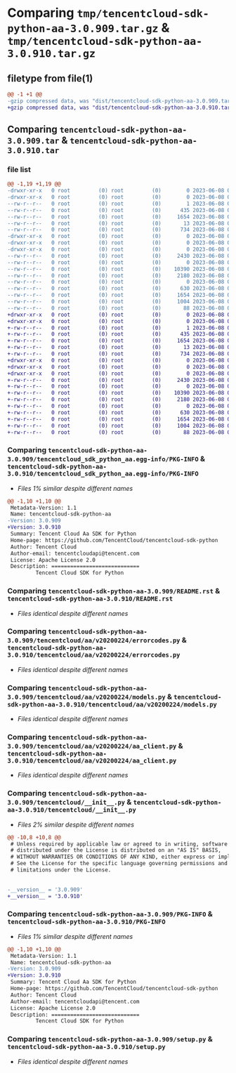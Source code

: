 # Comparing `tmp/tencentcloud-sdk-python-aa-3.0.909.tar.gz` & `tmp/tencentcloud-sdk-python-aa-3.0.910.tar.gz`

## filetype from file(1)

```diff
@@ -1 +1 @@
-gzip compressed data, was "dist/tencentcloud-sdk-python-aa-3.0.909.tar", last modified: Thu Jun  8 00:14:29 2023, max compression
+gzip compressed data, was "dist/tencentcloud-sdk-python-aa-3.0.910.tar", last modified: Thu Jun  8 09:00:27 2023, max compression
```

## Comparing `tencentcloud-sdk-python-aa-3.0.909.tar` & `tencentcloud-sdk-python-aa-3.0.910.tar`

### file list

```diff
@@ -1,19 +1,19 @@
-drwxr-xr-x   0 root         (0) root         (0)        0 2023-06-08 00:14:29.000000 tencentcloud-sdk-python-aa-3.0.909/
-drwxr-xr-x   0 root         (0) root         (0)        0 2023-06-08 00:14:29.000000 tencentcloud-sdk-python-aa-3.0.909/tencentcloud_sdk_python_aa.egg-info/
--rw-r--r--   0 root         (0) root         (0)        1 2023-06-08 00:14:29.000000 tencentcloud-sdk-python-aa-3.0.909/tencentcloud_sdk_python_aa.egg-info/dependency_links.txt
--rw-r--r--   0 root         (0) root         (0)      435 2023-06-08 00:14:29.000000 tencentcloud-sdk-python-aa-3.0.909/tencentcloud_sdk_python_aa.egg-info/SOURCES.txt
--rw-r--r--   0 root         (0) root         (0)     1654 2023-06-08 00:14:29.000000 tencentcloud-sdk-python-aa-3.0.909/tencentcloud_sdk_python_aa.egg-info/PKG-INFO
--rw-r--r--   0 root         (0) root         (0)       13 2023-06-08 00:14:29.000000 tencentcloud-sdk-python-aa-3.0.909/tencentcloud_sdk_python_aa.egg-info/top_level.txt
--rw-r--r--   0 root         (0) root         (0)      734 2023-06-08 00:14:29.000000 tencentcloud-sdk-python-aa-3.0.909/README.rst
-drwxr-xr-x   0 root         (0) root         (0)        0 2023-06-08 00:14:29.000000 tencentcloud-sdk-python-aa-3.0.909/tencentcloud/
-drwxr-xr-x   0 root         (0) root         (0)        0 2023-06-08 00:14:29.000000 tencentcloud-sdk-python-aa-3.0.909/tencentcloud/aa/
-drwxr-xr-x   0 root         (0) root         (0)        0 2023-06-08 00:14:29.000000 tencentcloud-sdk-python-aa-3.0.909/tencentcloud/aa/v20200224/
--rw-r--r--   0 root         (0) root         (0)     2430 2023-06-08 00:14:29.000000 tencentcloud-sdk-python-aa-3.0.909/tencentcloud/aa/v20200224/errorcodes.py
--rw-r--r--   0 root         (0) root         (0)        0 2023-06-08 00:14:29.000000 tencentcloud-sdk-python-aa-3.0.909/tencentcloud/aa/v20200224/__init__.py
--rw-r--r--   0 root         (0) root         (0)    10390 2023-06-08 00:14:29.000000 tencentcloud-sdk-python-aa-3.0.909/tencentcloud/aa/v20200224/models.py
--rw-r--r--   0 root         (0) root         (0)     2180 2023-06-08 00:14:29.000000 tencentcloud-sdk-python-aa-3.0.909/tencentcloud/aa/v20200224/aa_client.py
--rw-r--r--   0 root         (0) root         (0)        0 2023-06-08 00:14:29.000000 tencentcloud-sdk-python-aa-3.0.909/tencentcloud/aa/__init__.py
--rw-r--r--   0 root         (0) root         (0)      630 2023-06-08 00:14:29.000000 tencentcloud-sdk-python-aa-3.0.909/tencentcloud/__init__.py
--rw-r--r--   0 root         (0) root         (0)     1654 2023-06-08 00:14:29.000000 tencentcloud-sdk-python-aa-3.0.909/PKG-INFO
--rw-r--r--   0 root         (0) root         (0)     1004 2023-06-08 00:14:29.000000 tencentcloud-sdk-python-aa-3.0.909/setup.py
--rw-r--r--   0 root         (0) root         (0)       88 2023-06-08 00:14:29.000000 tencentcloud-sdk-python-aa-3.0.909/setup.cfg
+drwxr-xr-x   0 root         (0) root         (0)        0 2023-06-08 09:00:27.000000 tencentcloud-sdk-python-aa-3.0.910/
+drwxr-xr-x   0 root         (0) root         (0)        0 2023-06-08 09:00:27.000000 tencentcloud-sdk-python-aa-3.0.910/tencentcloud_sdk_python_aa.egg-info/
+-rw-r--r--   0 root         (0) root         (0)        1 2023-06-08 09:00:27.000000 tencentcloud-sdk-python-aa-3.0.910/tencentcloud_sdk_python_aa.egg-info/dependency_links.txt
+-rw-r--r--   0 root         (0) root         (0)      435 2023-06-08 09:00:27.000000 tencentcloud-sdk-python-aa-3.0.910/tencentcloud_sdk_python_aa.egg-info/SOURCES.txt
+-rw-r--r--   0 root         (0) root         (0)     1654 2023-06-08 09:00:27.000000 tencentcloud-sdk-python-aa-3.0.910/tencentcloud_sdk_python_aa.egg-info/PKG-INFO
+-rw-r--r--   0 root         (0) root         (0)       13 2023-06-08 09:00:27.000000 tencentcloud-sdk-python-aa-3.0.910/tencentcloud_sdk_python_aa.egg-info/top_level.txt
+-rw-r--r--   0 root         (0) root         (0)      734 2023-06-08 09:00:27.000000 tencentcloud-sdk-python-aa-3.0.910/README.rst
+drwxr-xr-x   0 root         (0) root         (0)        0 2023-06-08 09:00:27.000000 tencentcloud-sdk-python-aa-3.0.910/tencentcloud/
+drwxr-xr-x   0 root         (0) root         (0)        0 2023-06-08 09:00:27.000000 tencentcloud-sdk-python-aa-3.0.910/tencentcloud/aa/
+drwxr-xr-x   0 root         (0) root         (0)        0 2023-06-08 09:00:27.000000 tencentcloud-sdk-python-aa-3.0.910/tencentcloud/aa/v20200224/
+-rw-r--r--   0 root         (0) root         (0)     2430 2023-06-08 09:00:27.000000 tencentcloud-sdk-python-aa-3.0.910/tencentcloud/aa/v20200224/errorcodes.py
+-rw-r--r--   0 root         (0) root         (0)        0 2023-06-08 09:00:27.000000 tencentcloud-sdk-python-aa-3.0.910/tencentcloud/aa/v20200224/__init__.py
+-rw-r--r--   0 root         (0) root         (0)    10390 2023-06-08 09:00:27.000000 tencentcloud-sdk-python-aa-3.0.910/tencentcloud/aa/v20200224/models.py
+-rw-r--r--   0 root         (0) root         (0)     2180 2023-06-08 09:00:27.000000 tencentcloud-sdk-python-aa-3.0.910/tencentcloud/aa/v20200224/aa_client.py
+-rw-r--r--   0 root         (0) root         (0)        0 2023-06-08 09:00:27.000000 tencentcloud-sdk-python-aa-3.0.910/tencentcloud/aa/__init__.py
+-rw-r--r--   0 root         (0) root         (0)      630 2023-06-08 09:00:27.000000 tencentcloud-sdk-python-aa-3.0.910/tencentcloud/__init__.py
+-rw-r--r--   0 root         (0) root         (0)     1654 2023-06-08 09:00:27.000000 tencentcloud-sdk-python-aa-3.0.910/PKG-INFO
+-rw-r--r--   0 root         (0) root         (0)     1004 2023-06-08 09:00:27.000000 tencentcloud-sdk-python-aa-3.0.910/setup.py
+-rw-r--r--   0 root         (0) root         (0)       88 2023-06-08 09:00:27.000000 tencentcloud-sdk-python-aa-3.0.910/setup.cfg
```

### Comparing `tencentcloud-sdk-python-aa-3.0.909/tencentcloud_sdk_python_aa.egg-info/PKG-INFO` & `tencentcloud-sdk-python-aa-3.0.910/tencentcloud_sdk_python_aa.egg-info/PKG-INFO`

 * *Files 1% similar despite different names*

```diff
@@ -1,10 +1,10 @@
 Metadata-Version: 1.1
 Name: tencentcloud-sdk-python-aa
-Version: 3.0.909
+Version: 3.0.910
 Summary: Tencent Cloud Aa SDK for Python
 Home-page: https://github.com/TencentCloud/tencentcloud-sdk-python
 Author: Tencent Cloud
 Author-email: tencentcloudapi@tencent.com
 License: Apache License 2.0
 Description: ============================
         Tencent Cloud SDK for Python
```

### Comparing `tencentcloud-sdk-python-aa-3.0.909/README.rst` & `tencentcloud-sdk-python-aa-3.0.910/README.rst`

 * *Files identical despite different names*

### Comparing `tencentcloud-sdk-python-aa-3.0.909/tencentcloud/aa/v20200224/errorcodes.py` & `tencentcloud-sdk-python-aa-3.0.910/tencentcloud/aa/v20200224/errorcodes.py`

 * *Files identical despite different names*

### Comparing `tencentcloud-sdk-python-aa-3.0.909/tencentcloud/aa/v20200224/models.py` & `tencentcloud-sdk-python-aa-3.0.910/tencentcloud/aa/v20200224/models.py`

 * *Files identical despite different names*

### Comparing `tencentcloud-sdk-python-aa-3.0.909/tencentcloud/aa/v20200224/aa_client.py` & `tencentcloud-sdk-python-aa-3.0.910/tencentcloud/aa/v20200224/aa_client.py`

 * *Files identical despite different names*

### Comparing `tencentcloud-sdk-python-aa-3.0.909/tencentcloud/__init__.py` & `tencentcloud-sdk-python-aa-3.0.910/tencentcloud/__init__.py`

 * *Files 2% similar despite different names*

```diff
@@ -10,8 +10,8 @@
 # Unless required by applicable law or agreed to in writing, software
 # distributed under the License is distributed on an "AS IS" BASIS,
 # WITHOUT WARRANTIES OR CONDITIONS OF ANY KIND, either express or implied.
 # See the License for the specific language governing permissions and
 # limitations under the License.
 
 
-__version__ = '3.0.909'
+__version__ = '3.0.910'
```

### Comparing `tencentcloud-sdk-python-aa-3.0.909/PKG-INFO` & `tencentcloud-sdk-python-aa-3.0.910/PKG-INFO`

 * *Files 1% similar despite different names*

```diff
@@ -1,10 +1,10 @@
 Metadata-Version: 1.1
 Name: tencentcloud-sdk-python-aa
-Version: 3.0.909
+Version: 3.0.910
 Summary: Tencent Cloud Aa SDK for Python
 Home-page: https://github.com/TencentCloud/tencentcloud-sdk-python
 Author: Tencent Cloud
 Author-email: tencentcloudapi@tencent.com
 License: Apache License 2.0
 Description: ============================
         Tencent Cloud SDK for Python
```

### Comparing `tencentcloud-sdk-python-aa-3.0.909/setup.py` & `tencentcloud-sdk-python-aa-3.0.910/setup.py`

 * *Files identical despite different names*

